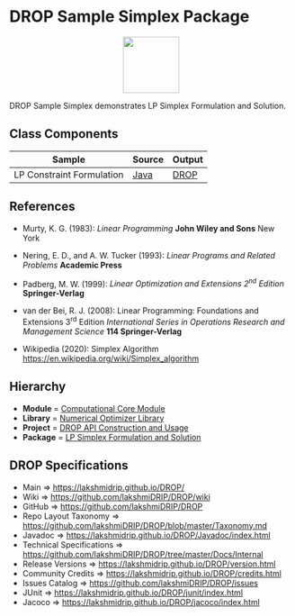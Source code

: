 # DROP Sample Simplex Package

<p align="center"><img src="https://github.com/lakshmiDRIP/DROP/blob/master/DRIP_Logo.gif?raw=true" width="100"></p>

DROP Sample Simplex demonstrates LP Simplex Formulation and Solution.


## Class Components

 |     Sample     | Source | Output |
 |----------------|--------|--------|
 | LP Constraint Formulation | [Java](https://github.com/lakshmiDRIP/DROP/tree/master/src/main/java/org/drip/sample/simplex/LPConstraintFormulation.java) | [DROP](https://github.com/lakshmiDRIP/DROP/blob/master/drop/org/drip/sample/simplex/LPConstraintFormulation.drop) |


## References

 * Murty, K. G. (1983): <i>Linear Programming</i> <b>John Wiley and Sons</b> New York

 * Nering, E. D., and A. W. Tucker (1993): <i>Linear Programs and Related Problems</i> <b>Academic Press</b>

 * Padberg, M. W. (1999): <i>Linear Optimization and Extensions 2<sup>nd</sup> Edition</i> <b>Springer-Verlag</b>

 * van der Bei, R. J. (2008): Linear Programming: Foundations and Extensions 3<sup>rd</sup> Edition <i>International Series in Operations Research and Management Science</i> <b>114 Springer-Verlag</b>

 * Wikipedia (2020): Simplex Algorithm https://en.wikipedia.org/wiki/Simplex_algorithm


## Hierarchy

 <ul>
	<li><b>Module </b> = <a href = "https://github.com/lakshmiDRIP/DROP/tree/master/ComputationalCore.md">Computational Core Module</a></li>
	<li><b>Library</b> = <a href = "https://github.com/lakshmiDRIP/DROP/tree/master/NumericalOptimizerLibrary.md">Numerical Optimizer Library</a></li>
	<li><b>Project</b> = <a href = "https://github.com/lakshmiDRIP/DROP/tree/master/src/main/java/org/drip/sample/README.md">DROP API Construction and Usage</a></li>
	<li><b>Package</b> = <a href = "https://github.com/lakshmiDRIP/DROP/tree/master/src/main/java/org/drip/sample/simplex/README.md">LP Simplex Formulation and Solution</a></li>
 </ul>


## DROP Specifications

 * Main                     => https://lakshmidrip.github.io/DROP/
 * Wiki                     => https://github.com/lakshmiDRIP/DROP/wiki
 * GitHub                   => https://github.com/lakshmiDRIP/DROP
 * Repo Layout Taxonomy     => https://github.com/lakshmiDRIP/DROP/blob/master/Taxonomy.md
 * Javadoc                  => https://lakshmidrip.github.io/DROP/Javadoc/index.html
 * Technical Specifications => https://github.com/lakshmiDRIP/DROP/tree/master/Docs/Internal
 * Release Versions         => https://lakshmidrip.github.io/DROP/version.html
 * Community Credits        => https://lakshmidrip.github.io/DROP/credits.html
 * Issues Catalog           => https://github.com/lakshmiDRIP/DROP/issues
 * JUnit                    => https://lakshmidrip.github.io/DROP/junit/index.html
 * Jacoco                   => https://lakshmidrip.github.io/DROP/jacoco/index.html
